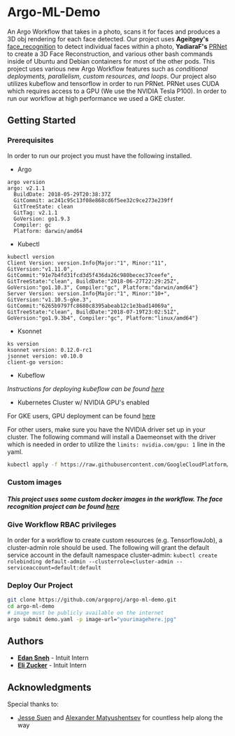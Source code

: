 # Argo-ML-Demo
An Argo Workflow that takes in a photo, scans it for faces and produces a 3D obj rendering for each face detected. Our project uses **Ageitgey's** [face_recognition](https://github.com/ageitgey/face_recognition) to detect individual faces within a photo, **YadiaraF's** [PRNet](https://github.com/YadiraF/PRNet) to create a 3D Face Reconstruction, and various other bash commands inside of Ubuntu and Debian containers for most of the other pods. This project uses various new Argo Workflow features such as *conditional deployments, parallelism, custom resources, and loops*. Our project also utilizes kubeflow and tensorflow in order to run PRNet. PRNet uses CUDA which requires access to a GPU (We use the NVIDIA Tesla P100). In order to run our workflow at high performance we used a GKE cluster.

## Getting Started

### Prerequisites
In order to run our project you must have the following installed.

+ Argo
```
argo version
argo: v2.1.1
  BuildDate: 2018-05-29T20:38:37Z
  GitCommit: ac241c95c13f08e868cd6f5ee32c9ce273e239ff
  GitTreeState: clean
  GitTag: v2.1.1
  GoVersion: go1.9.3
  Compiler: gc
  Platform: darwin/amd64
```
+ Kubectl
```
kubectl version
Client Version: version.Info{Major:"1", Minor:"11", GitVersion:"v1.11.0", GitCommit:"91e7b4fd31fcd3d5f436da26c980becec37ceefe", GitTreeState:"clean", BuildDate:"2018-06-27T22:29:25Z", GoVersion:"go1.10.3", Compiler:"gc", Platform:"darwin/amd64"}
Server Version: version.Info{Major:"1", Minor:"10+", GitVersion:"v1.10.5-gke.3", GitCommit:"6265b9797fc8680c8395abeab12c1e3bad14069a", GitTreeState:"clean", BuildDate:"2018-07-19T23:02:51Z", GoVersion:"go1.9.3b4", Compiler:"gc", Platform:"linux/amd64"}
```
+ Ksonnet
```
ks version
ksonnet version: 0.12.0-rc1
jsonnet version: v0.10.0
client-go version:
```

+ Kubeflow

*Instructions for deploying kubeflow can be found [here](docs/KUBEFLOW.md)*

+ Kubernetes Cluster w/ NVIDIA GPU's enabled

For GKE users, GPU deployment can be found [here](https://cloud.google.com/kubernetes-engine/docs/how-to/gpus) 

For other users, make sure you have the NVIDIA driver set up in your cluster. The following command will install a Daemeonset with the driver which is needed in order to utilize the `limits: nvidia.com/gpu: 1` line in the yaml.

```bash
kubectl apply -f https://raw.githubusercontent.com/GoogleCloudPlatform/container-engine-accelerators/stable/nvidia-driver-installer/cos/daemonset-preloaded.yaml
```

### Custom images

##### This project uses some custom docker images in the workflow. The face recognition project can be found [here](https://github.com/EliZucker/face_recognition)

### Give Workflow RBAC privileges
In order for a workflow to create custom resources (e.g. TensorflowJob), a cluster-admin role should be used. The following will grant the default service account in the default namespace cluster-admin:
```kubectl create rolebinding default-admin --clusterrole=cluster-admin --serviceaccount=default:default```

### Deploy Our Project
```bash
git clone https://github.com/argoproj/argo-ml-demo.git
cd argo-ml-demo
# image must be publicly available on the internet
argo submit demo.yaml -p image-url="yourimagehere.jpg"
```

## Authors
+ **[Edan Sneh](https://github.com/EdanSneh)** - Intuit Intern
+ **[Eli Zucker](http://github.com/EliZucker)** - Intuit Intern

## Acknowledgments
Special thanks to:
+ [Jesse Suen](http://github.com/jessesuen) and [Alexander Matyushentsev](http://github.com/alexmt) for countless help along the way